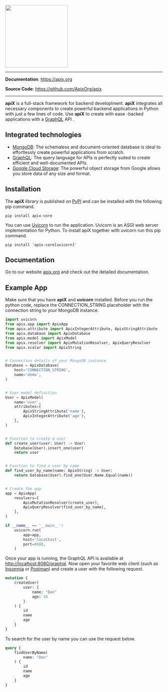 
[<img src="https://www.apix.org/apix-logo-dark-mode.png" height="200">](https://apix.org)



---

**Documentation**: https://apix.org

**Source Code**: https://github.com/ApixOrg/apix

---

**apiX** is a full-stack framework for backend developlment. **apiX** integrates all necessary components to create 
powerful backend applications in Python with just a few lines of code. Use **apiX** to create with ease 
-backed applications with a [GraphQL]() API . 

## Integrated technologies

- [MongoDB](https://www.mongodb.com): The schemaless and document-oriented database is ideal to effortlessly create powerful applications from scratch.
- [GraphQL](https://graphql.org): The query language for APIs is perfectly suited to create efficient and well-documented APIs.
- [Google Cloud Storage](https://cloud.google.com/storage): The powerful object storage from Google allows you store data of any size and format.

## Installation

The **apiX** library is published on [PyPI](https://pypi.org/project/apix-core/) and can be installed with the following pip command.

```commandline
pip install apix-core
```

You can use [Uvicorn](https://www.uvicorn.org) to run the application. Uvicorn is an ASGI web server implementation for Python. To install apiX together with uvicorn run this pip command.

```commandline
pip install 'apix-core[uvicorn]'
```

## Documentation

Go to our website [apix.org](https://apix.org) and check out the detailed documentation.

## Example App

Make sure that you have **apiX** and **uvicorn** installed. Before you run the python code, replace the CONNECTION_STRING placeholder
with the connection string to your MongoDB instance.

```python 
import uvicorn
from apix.app import ApixApp
from apix.attribute import ApixIntegerAttribute, ApixStringAttribute
from apix.database import ApixDatabase
from apix.model import ApixModel
from apix.resolver import ApixMutationResolver, ApixQueryResolver
from apix.scalar import ApixString


# Connection details of your MongoDB instance
Database = ApixDatabase(
    host='CONNECTION_STRING',
    name='demo',
)


# User model definition
User = ApixModel(
    name='user',
    attributes=[
        ApixStringAttribute('name'),
        ApixIntegerAttribute('age'),
    ],
)


# Function to create a user
def create_user(user: User) -> User:
    Database(User).insert_one(user)
    return user


# Function to find a user by name
def find_user_by_name(name: ApixString) -> User:
    return Database(User).find_one(User.Name.Equal(name))


# Create the app
app = ApixApp(
    resolvers=[
        ApixMutationResolver(create_user),
        ApixQueryResolver(find_user_by_name),
    ],
)

if __name__ == '__main__':
    uvicorn.run(
        app=app,
        host='localhost',
        port=8080,
    )

```

Once your app is running, the GraphQL API is available at [http://localhost:8080/graphql](). Now open your favorite web client (such as [Insomnia](https://insomnia.rest) or [Postman](https://www.postman.com)) 
and create a user with the following request.

```graphql
mutation {
    createUser(
        user: {
            name: "Dan"
            age: 30
        }
    ) {
        id
        name
        age
    }
}
```

To search for the user by name you can use the request below.

```graphql
query {
    findUserByName(
        name: "Dan"
    ) {
        id
        name
        age
    }
}
```


